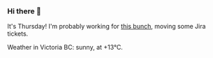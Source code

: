 ### Hi there :wave:

It's Thursday! I'm probably working for [this bunch](https://github.com/kohofinancial), moving some Jira tickets.

Weather in Victoria BC: sunny, at +13°C.
